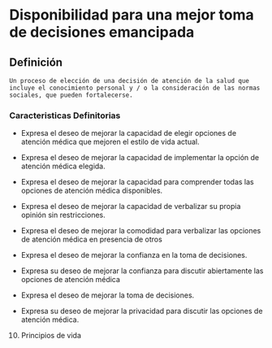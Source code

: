# Disponibilidad para una mejor toma de decisiones emancipada
## Definición
	Un proceso de elección de una decisión de atención de la salud que incluye el conocimiento personal y / o la consideración de las normas sociales, que pueden fortalecerse.

### Caracteristicas Definitorias
- Expresa el deseo de mejorar la 
capacidad de elegir opciones de 
atención médica que mejoren el 
estilo de vida actual.   
- Expresa el deseo de mejorar la 
capacidad de implementar la 
opción de atención médica elegida.   
- Expresa el deseo de mejorar la 
capacidad para comprender 
todas las opciones de atención 
médica disponibles.   
- Expresa el deseo de mejorar la 
capacidad de verbalizar su 
propia opinión sin restricciones.   
 
 
 
 
- Expresa el deseo de mejorar la 
comodidad para verbalizar las 
opciones de atención médica en 
presencia de otros   
- Expresa el deseo de mejorar la 
confianza en la toma de 
decisiones.   
- Expresa su deseo de mejorar la 
confianza para discutir 
abiertamente las opciones de 
atención médica   
- Expresa el deseo de mejorar la 
toma de decisiones.   
- Expresa su deseo de mejorar la 
privacidad para discutir las 
opciones de atención médica.   
 
10. Principios de vida

